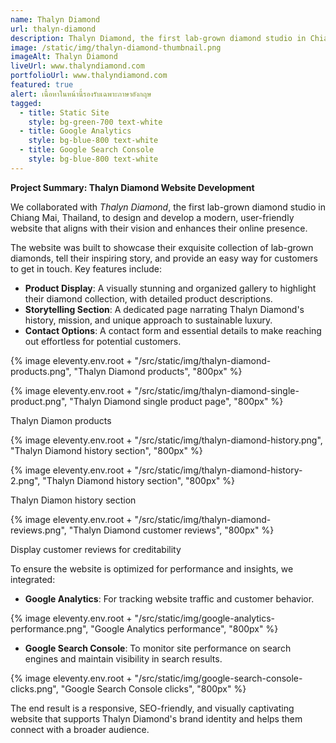 ```yaml
---
name: Thalyn Diamond
url: thalyn-diamond
description: Thalyn Diamond, the first lab-grown diamond studio in Chiang Mai, Thailand
image: /static/img/thalyn-diamond-thumbnail.png
imageAlt: Thalyn Diamond
liveUrl: www.thalyndiamond.com
portfolioUrl: www.thalyndiamond.com
featured: true
alert: เนื้อหาในหน้านี้รองรับเฉพาะภาษาอังกฤษ
tagged:
  - title: Static Site
    style: bg-green-700 text-white
  - title: Google Analytics
    style: bg-blue-800 text-white
  - title: Google Search Console
    style: bg-blue-800 text-white
---
```


**Project Summary: Thalyn Diamond Website Development**

We collaborated with _Thalyn Diamond_, the first lab-grown diamond studio in Chiang Mai, Thailand, to design and develop a modern, user-friendly website that aligns with their vision and enhances their online presence.

The website was built to showcase their exquisite collection of lab-grown diamonds, tell their inspiring story, and provide an easy way for customers to get in touch. Key features include:

- **Product Display**: A visually stunning and organized gallery to highlight their diamond collection, with detailed product descriptions.
- **Storytelling Section**: A dedicated page narrating Thalyn Diamond's history, mission, and unique approach to sustainable luxury.
- **Contact Options**: A contact form and essential details to make reaching out effortless for potential customers.

{% image eleventy.env.root + "/src/static/img/thalyn-diamond-products.png", "Thalyn Diamond products", "800px" %}

{% image eleventy.env.root + "/src/static/img/thalyn-diamond-single-product.png", "Thalyn Diamond single product page", "800px" %}

<p class="italic pb-8 text-center text-gray-600 text-sm">Thalyn Diamon products</p>

{% image eleventy.env.root + "/src/static/img/thalyn-diamond-history.png", "Thalyn Diamond history section", "800px" %}

{% image eleventy.env.root + "/src/static/img/thalyn-diamond-history-2.png", "Thalyn Diamond history section", "800px" %}

<p class="italic pb-8 text-center text-gray-600 text-sm">Thalyn Diamon history section</p>

{% image eleventy.env.root + "/src/static/img/thalyn-diamond-reviews.png", "Thalyn Diamond customer reviews", "800px" %}

<p class="italic pb-8 text-center text-gray-600 text-sm">Display customer reviews for creditability</p>

To ensure the website is optimized for performance and insights, we integrated:

- **Google Analytics**: For tracking website traffic and customer behavior.

{% image eleventy.env.root + "/src/static/img/google-analytics-performance.png", "Google Analytics performance", "800px" %}

- **Google Search Console**: To monitor site performance on search engines and maintain visibility in search results.

{% image eleventy.env.root + "/src/static/img/google-search-console-clicks.png", "Google Search Console clicks", "800px" %}

The end result is a responsive, SEO-friendly, and visually captivating website that supports Thalyn Diamond's brand identity and helps them connect with a broader audience.
